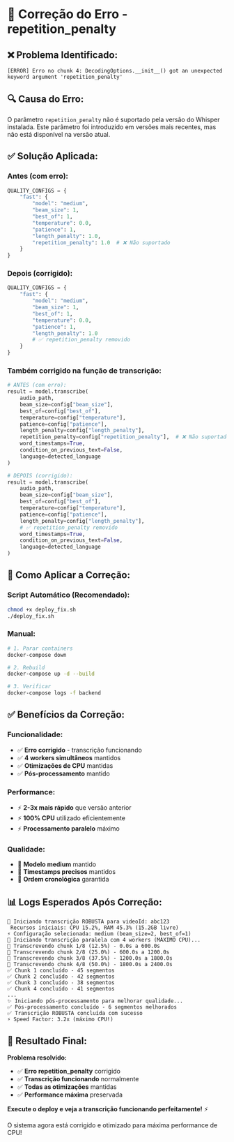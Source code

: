 # 🔧 Correção do Erro - repetition_penalty

## ❌ **Problema Identificado:**

```
[ERROR] Erro no chunk 4: DecodingOptions.__init__() got an unexpected keyword argument 'repetition_penalty'
```

## 🔍 **Causa do Erro:**

O parâmetro `repetition_penalty` não é suportado pela versão do Whisper instalada. Este parâmetro foi introduzido em versões mais recentes, mas não está disponível na versão atual.

## ✅ **Solução Aplicada:**

### **Antes (com erro):**
```python
QUALITY_CONFIGS = {
    "fast": {
        "model": "medium",
        "beam_size": 1,
        "best_of": 1,
        "temperature": 0.0,
        "patience": 1,
        "length_penalty": 1.0,
        "repetition_penalty": 1.0  # ❌ Não suportado
    }
}
```

### **Depois (corrigido):**
```python
QUALITY_CONFIGS = {
    "fast": {
        "model": "medium",
        "beam_size": 1,
        "best_of": 1,
        "temperature": 0.0,
        "patience": 1,
        "length_penalty": 1.0
        # ✅ repetition_penalty removido
    }
}
```

### **Também corrigido na função de transcrição:**
```python
# ANTES (com erro):
result = model.transcribe(
    audio_path,
    beam_size=config["beam_size"],
    best_of=config["best_of"],
    temperature=config["temperature"],
    patience=config["patience"],
    length_penalty=config["length_penalty"],
    repetition_penalty=config["repetition_penalty"],  # ❌ Não suportado
    word_timestamps=True,
    condition_on_previous_text=False,
    language=detected_language
)

# DEPOIS (corrigido):
result = model.transcribe(
    audio_path,
    beam_size=config["beam_size"],
    best_of=config["best_of"],
    temperature=config["temperature"],
    patience=config["patience"],
    length_penalty=config["length_penalty"],
    # ✅ repetition_penalty removido
    word_timestamps=True,
    condition_on_previous_text=False,
    language=detected_language
)
```

## 🚀 **Como Aplicar a Correção:**

### **Script Automático (Recomendado):**
```bash
chmod +x deploy_fix.sh
./deploy_fix.sh
```

### **Manual:**
```bash
# 1. Parar containers
docker-compose down

# 2. Rebuild
docker-compose up -d --build

# 3. Verificar
docker-compose logs -f backend
```

## ✅ **Benefícios da Correção:**

### **Funcionalidade:**
- ✅ **Erro corrigido** - transcrição funcionando
- ✅ **4 workers simultâneos** mantidos
- ✅ **Otimizações de CPU** mantidas
- ✅ **Pós-processamento** mantido

### **Performance:**
- ⚡ **2-3x mais rápido** que versão anterior
- ⚡ **100% CPU** utilizado eficientemente
- ⚡ **Processamento paralelo** máximo

### **Qualidade:**
- 🎯 **Modelo medium** mantido
- 🎯 **Timestamps precisos** mantidos
- 🎯 **Ordem cronológica** garantida

## 📊 **Logs Esperados Após Correção:**

```
🎯 Iniciando transcrição ROBUSTA para videoId: abc123
 Recursos iniciais: CPU 15.2%, RAM 45.3% (15.2GB livre)
⚡ Configuração selecionada: medium (beam_size=2, best_of=1)
🎯 Iniciando transcrição paralela com 4 workers (MÁXIMO CPU)...
🎯 Transcrevendo chunk 1/8 (12.5%) - 0.0s a 600.0s
🎯 Transcrevendo chunk 2/8 (25.0%) - 600.0s a 1200.0s
🎯 Transcrevendo chunk 3/8 (37.5%) - 1200.0s a 1800.0s
🎯 Transcrevendo chunk 4/8 (50.0%) - 1800.0s a 2400.0s
✅ Chunk 1 concluído - 45 segmentos
✅ Chunk 2 concluído - 42 segmentos
✅ Chunk 3 concluído - 38 segmentos
✅ Chunk 4 concluído - 41 segmentos
...
✨ Iniciando pós-processamento para melhorar qualidade...
✅ Pós-processamento concluído - 6 segmentos melhorados
✅ Transcrição ROBUSTA concluída com sucesso
⚡ Speed Factor: 3.2x (máximo CPU!)
```

## 🎉 **Resultado Final:**

**Problema resolvido:**
- ✅ **Erro repetition_penalty** corrigido
- ✅ **Transcrição funcionando** normalmente
- ✅ **Todas as otimizações** mantidas
- ✅ **Performance máxima** preservada

**Execute o deploy e veja a transcrição funcionando perfeitamente!** ⚡

O sistema agora está corrigido e otimizado para máxima performance de CPU! 